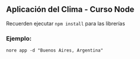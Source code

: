 ## Aplicación del Clima - Curso Node

Recuerden ejecutar ```npm install``` para las librerías

### Ejemplo:
```
nore app -d "Buenos Aires, Argentina"

```